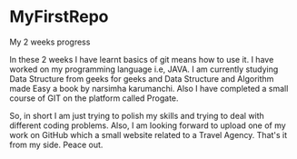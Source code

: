 # MyFirstRepo
My 2 weeks progress 

In these 2 weeks I have learnt basics of git means how to use it.
I have worked on my programming language i.e, JAVA.
I am currently studying Data Structure from geeks for geeks and Data Structure and Algorithm made Easy a book by narsimha karumanchi.
Also I have completed a small course of GIT on the platform called Progate.

So, in short I am just trying to polish my skills and trying to deal with different coding problems.
Also, I am looking forward to upload one of my work on GitHub which a small website related to a Travel Agency.
That's it from my side. Peace out.
